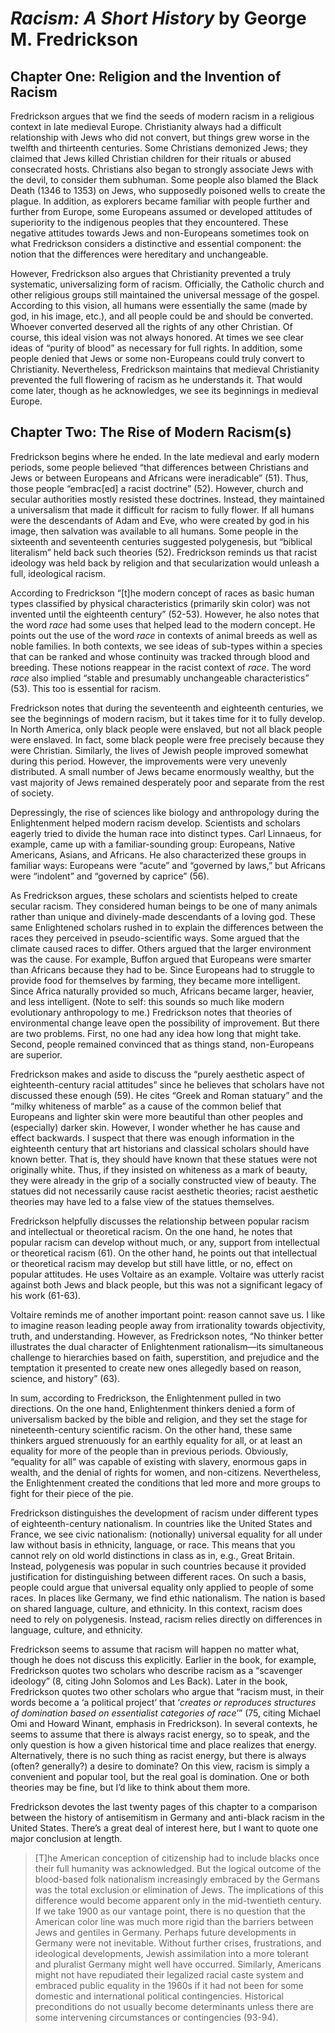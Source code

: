 # *Racism: A Short History* by George M. Fredrickson

## Chapter One: Religion and the Invention of Racism

Fredrickson argues that we find the seeds of modern racism in a religious
context in late medieval Europe.  Christianity always had a difficult
relationship with Jews who did not convert, but things grew worse in the
twelfth and thirteenth centuries.  Some Christians demonized Jews; they
claimed that Jews killed Christian children for their rituals or abused
consecrated hosts.  Christians also began to strongly associate Jews with the
devil, to consider them subhuman.  Some people also blamed the Black Death
(1346 to 1353) on Jews, who supposedly poisoned wells to create the plague.
In addition, as explorers became familiar with people further and further from
Europe, some Europeans assumed or developed attitudes of superiority to the
indigenous peoples that they encountered.  These negative attitudes towards
Jews and non-Europeans sometimes took on what Fredrickson considers
a distinctive and essential component: the notion that the differences were
hereditary and unchangeable.

However, Fredrickson also argues that Christianity prevented a truly
systematic, universalizing form of racism.  Officially, the Catholic church
and other religious groups still maintained the universal message of the
gospel.  According to this vision, all humans were essentially the same (made
by god, in his image, etc.), and all people could be and should be converted.
Whoever converted deserved all the rights of any other Christian.  Of course,
this ideal vision was not always honored.  At times we see clear ideas of
“purity of blood” as necessary for full rights.  In addition, some people
denied that Jews or some non-Europeans could truly convert to Christianity.
Nevertheless, Fredrickson maintains that medieval Christianity prevented the
full flowering of racism as he understands it.  That would come later, though
as he acknowledges, we see its beginnings in medieval Europe.


## Chapter Two: The Rise of Modern Racism(s)

Fredrickson begins where he ended.  In the late medieval and early modern
periods, some people believed “that differences between Christians and Jews or
between Europeans and Africans were ineradicable” (51).  Thus, those people
“embrac[ed] a racist doctrine” (52).  However, church and secular authorities
mostly resisted these doctrines.  Instead, they maintained a universalism that
made it difficult for racism to fully flower.  If all humans were the
descendants of Adam and Eve, who were created by god in his image, then
salvation was available to all humans.  Some people in the sixteenth and
seventeenth centuries suggested polygenesis, but “biblical literalism” held
back such theories (52).  Fredrickson reminds us that racist ideology was held
back by religion and that secularization would unleash a full, ideological
racism.

According to Fredrickson “[t]he modern concept of races as basic human types
classified by physical characteristics (primarily skin color) was not invented
until the eighteenth century” (52-53).  However, he also notes that the word
*race* had some uses that helped lead to the modern concept.  He points out
the use of the word *race* in contexts of animal breeds as well as noble
families.  In both contexts, we see ideas of sub-types within a species that
can be ranked and whose continuity was tracked through blood and breeding.
These notions reappear in the racist context of *race*.  The word *race* also
implied “stable and presumably unchangeable characteristics” (53).  This too
is essential for racism.

Fredrickson notes that during the seventeenth and eighteenth centuries,
we see the beginnings of modern racism, but it takes time for it to fully
develop.  In North America, only black people were enslaved, but not all black
people were enslaved.  In fact, some black people were free precisely because
they were Christian.  Similarly, the lives of Jewish people improved somewhat
during this period.  However, the improvements were very unevenly distributed.
A small number of Jews became enormously wealthy, but the vast majority of
Jews remained desperately poor and separate from the rest of society.

Depressingly, the rise of sciences like biology and anthropology during the
Enlightenment helped modern racism develop.  Scientists and scholars eagerly
tried to divide the human race into distinct types.  Carl Linnaeus, for
example, came up with a familiar-sounding group: Europeans, Native Americans,
Asians, and Africans.  He also characterized these groups in familiar ways:
Europeans were “acute” and “governed by laws,” but Africans were “indolent”
and “governed by caprice” (56).

As Fredrickson argues, these scholars and scientists helped to create secular
racism.  They considered human beings to be one of many animals rather than
unique and divinely-made descendants of a loving god.  These same Enlightened
scholars rushed in to explain the differences between the races they perceived
in pseudo-scientific ways.  Some argued that the climate caused races to
differ.  Others argued that the larger environment was the cause.  For
example, Buffon argued that Europeans were smarter than Africans because they
had to be.  Since Europeans had to struggle to provide food for themselves by
farming, they became more intelligent.  Since Africa naturally provided so
much, Africans became larger, heavier, and less intelligent.  (Note to self:
this sounds so much like modern evolutionary anthropology to me.)  Fredrickson
notes that theories of environmental change leave open the possibility of
improvement.  But there are two problems.  First, no one had any idea how long
that might take.  Second, people remained convinced that as things stand,
non-Europeans are superior.

Fredrickson makes and aside to discuss the “purely aesthetic aspect of
eighteenth-century racial attitudes” since he believes that scholars have not
discussed these enough (59).  He cites “Greek and Roman statuary” and the
“milky whiteness of marble” as a cause of the common belief that Europeans and
lighter skin were more beautiful than other peoples and (especially) darker
skin.  However, I wonder whether he has cause and effect backwards.  I suspect
that there was enough information in the eighteenth century that art
historians and classical scholars should have known better.  That is, they
should have known that these statues were not originally white.  Thus, if they
insisted on whiteness as a mark of beauty, they were already in the grip of
a socially constructed view of beauty.  The statues did not necessarily cause
racist aesthetic theories; racist aesthetic theories may have led to a false
view of the statues themselves.

Fredrickson helpfully discusses the relationship between popular racism and
intellectual or theoretical racism.  On the one hand, he notes that popular
racism can develop without much, or any, support from intellectual or
theoretical racism (61).  On the other hand, he points out that intellectual
or theoretical racism may develop but still have little, or no, effect on
popular attitudes.  He uses Voltaire as an example.  Voltaire was utterly
racist against both Jews and black people, but this was not a significant
legacy of his work (61-63).

Voltaire reminds me of another important point: reason cannot save us.  I like
to imagine reason leading people away from irrationality towards objectivity,
truth, and understanding.  However, as Fredrickson notes, “No thinker better
illustrates the dual character of Enlightenment rationalism—its simultaneous
challenge to hierarchies based on faith, superstition, and prejudice and the
temptation it presented to create new ones allegedly based on reason, science,
and history” (63).

In sum, according to Fredrickson, the Enlightenment pulled in two directions.
On the one hand, Enlightenment thinkers denied a form of universalism backed
by the bible and religion, and they set the stage for nineteenth-century
scientific racism.  On the other hand, these same thinkers argued strenuously
for an earthly equality for all, or at least an equality for more of the
people than in previous periods.  Obviously, “equality for all” was capable of
existing with slavery, enormous gaps in wealth, and the denial of rights for
women, and non-citizens.  Nevertheless, the Enlightenment created the
conditions that led more and more groups to fight for their piece of the pie.

Fredrickson distinguishes the development of racism under different types of
eighteenth-century nationalism.  In countries like the United States and
France, we see civic nationalism: (notionally) universal equality for all
under law without basis in ethnicity, language, or race.  This means that you
cannot rely on old world distinctions in class as in, e.g., Great Britain.
Instead, polygenesis was popular in such countries because it provided
justification for distinguishing between different races.  On such a basis,
people could argue that universal equality only applied to people of some
races.  In places like Germany, we find ethic nationalism.  The nation is
based on shared language, culture, and ethnicity.  In this context, racism
does need to rely on polygenesis.  Instead, racism relies directly on
differences in language, culture, and ethnicity.

Fredrickson seems to assume that racism will happen no matter what, though he
does not discuss this explicitly.  Earlier in the book, for example,
Fredrickson quotes two scholars who describe racism as a “scavenger ideology”
(8, citing John Solomos and Les Back).  Later in the book, Fredrickson quotes
two other scholars who argue that “racism must, in their words become a ‘a
political project’ that ‘*creates or reproduces structures of domination based
on essentialist categories of race*’” (75, citing Michael Omi and Howard
Winant, emphasis in Fredrickson).  In several contexts, he seems to assume
that there is always racist energy, so to speak, and the only question is how
a given historical time and place realizes that energy.  Alternatively, there
is no such thing as racist energy, but there is always (often? generally?)
a desire to dominate? On this view, racism is simply a convenient and popular
tool, but the real goal is domination.  One or both theories may be fine, but
I’d like to think about them more.

Fredrickson devotes the last twenty pages of this chapter to a comparison
between the history of antisemitism in Germany and anti-black racism in the
United States.  There’s a great deal of interest here, but I want to quote one
major conclusion at length.

> [T]he American conception of citizenship had to include blacks once their
> full humanity was acknowledged.  But the logical outcome of the blood-based
> folk nationalism increasingly embraced by the Germans was the total
> exclusion or elimination of Jews.  The implications of this difference would
> become apparent only in the mid-twentieth century.  If we take 1900 as our
> vantage point, there is no question that the American color line was much
> more rigid than the barriers between Jews and gentiles in Germany.  Perhaps
> future developments in Germany were not inevitable.  Without further crises,
> frustrations, and ideological developments, Jewish assimilation into a more
> tolerant and pluralist Germany might well have occurred.  Similarly,
> Americans might not have repudiated their legalized racial caste system and
> embraced public equality in the 1960s if it had not been for some domestic
> and international political contingencies.  Historical preconditions do not
> usually become determinants unless there are some intervening circumstances
> or contingencies (93-94).
